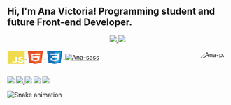 ## Hi, I'm Ana Victoria! Programming student and future Front-end Developer.
<div align="center">
  <a href="https://github.com/aninhafofazap">
  <img height="180em" src="https://github-readme-stats.vercel.app/api?username=aninhafofazap&show_icons=true&theme=dracula&include_all_commits=true&count_private=true"/>
  <img height="180em" src="https://github-readme-stats.vercel.app/api/top-langs/?username=aninhafofazap&layout=compact&langs_count=7&theme=dracula"/>
</div>
 <div style="display: inline_block"> <br>
  <img align="center" alt="Ana-Js" height="30" width="40" src="https://raw.githubusercontent.com/devicons/devicon/master/icons/javascript/javascript-plain.svg">
  <img align="center" alt="Ana-HTML" height="30" width="40" src="https://raw.githubusercontent.com/devicons/devicon/master/icons/html5/html5-original.svg">
  <img align="center" alt="Ana-CSS" height="30" width="40" src="https://raw.githubusercontent.com/devicons/devicon/master/icons/css3/css3-original.svg">
   <img align="center" alt="Ana-sass" height="30" width="40" src="https://cdn.jsdelivr.net/gh/devicons/devicon/icons/sass/sass-original.svg" />
   <img align="right" alt="Ana-pic" height="150" style="border-radius:50px;" src="https://cdn.discordapp.com/attachments/813205837744046133/1048809072994046012/download20221200004855.png?width=676&height=676">
  </div>
   

  ##
  
  <div>
  <a href="https://instagram.com/vick.anaaaa/" target="_blank"><img src="https://img.shields.io/badge/-Instagram-%23E4405F?style=for-the-badge&logo=instagram&logoColor=white" target="_blank"></a>
 <a href="https://discord.gg/bZdNzScxMz" target="_blank"><img src="https://img.shields.io/badge/Discord-7289DA?style=for-the-badge&logo=discord&logoColor=white" target="_blank"</a> 
<a href = "mailto:anavictoriagomes1810@gmail.com"><img src="https://img.shields.io/badge/-Gmail-%23333?style=for-the-badge&logo=gmail&logoColor=white" target="_blank"></a>
   <a href = "https://www.linkedin.com/in/anavictoria-gomes/"><img src="https://img.shields.io/badge/-LinkedIn-%230077B5?style=for-the-badge&logo=linkedin&logoColor=white" target="_blank"></a> 
   <a href = "https://twitter.com/AnaVickz"><img src="https://img.shields.io/badge/-Twitter-%230077B5?style=for-the-badge&logo=twitter&logoColor=white" target="_blank"></a> 
   
   
   
   ![Snake animation](https://github.com/aninhafofazap/aninhafofazap/blob/output/github-contribution-grid-snake.svg)
   </div>
  
   

